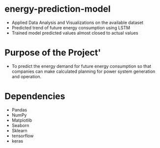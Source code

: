 # energy-prediction-model
- Applied Data Analysis and Visualizations on the available dataset
- Predicted trend of future energy consumption using LSTM 
- Trained model predicted values almost closed to actual values

# Purpose of the Project'
- To predict the energy demand for future energy consumption so that companies can make calculated planning for power system generation and operation.

# Dependencies
- Pandas
- NumPy
- Matplotlib
- Seaborn
- Sklearn
- tensorflow
- keras
